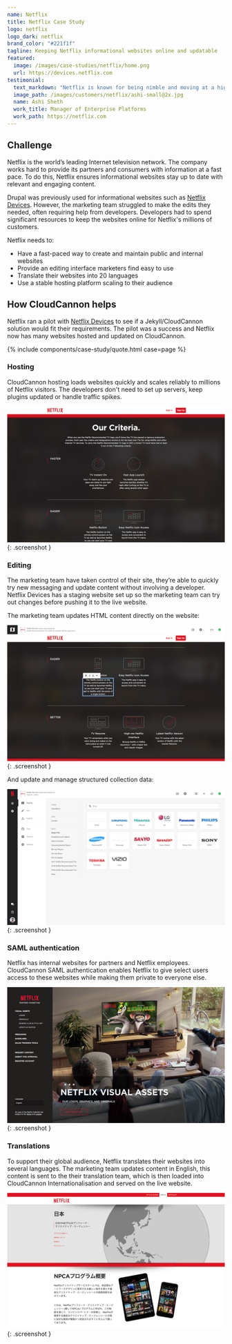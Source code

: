 ```yaml
---
name: Netflix
title: Netflix Case Study
logo: netflix
logo_dark: netflix
brand_color: "#221f1f"
tagline: Keeping Netflix informational websites online and updatable
featured:
  image: /images/case-studies/netflix/home.png
  url: https://devices.netflix.com
testimonial:
  text_markdown: "Netflix is known for being nimble and moving at a high pace. Partnering with CloudCannon enables my Enterprise Platforms Team at Netflix to deliver highly customizable microsites to our internal business partners rapidly so they can work at the speed of our customers."
  image_path: /images/customers/netflix/ashi-small@2x.jpg
  name: Ashi Sheth
  work_title: Manager of Enterprise Platforms
  work_path: https://netflix.com
---
```


## Challenge

Netflix is the world’s leading Internet television network. The company works hard to provide its partners and consumers with information at a fast pace. To do this, Netflix ensures informational websites stay up to date with relevant and engaging content.

Drupal was previously used for informational websites such as [Netflix Devices](https://devices.netflix.com). However, the marketing team struggled to make the edits they needed, often requiring help from developers. Developers had to spend significant resources to keep the websites online for Netflix's millions of customers.

Netflix needs to:

* Have a fast-paced way to create and maintain public and internal websites
* Provide an editing interface marketers find easy to use
* Translate their websites into 20 languages
* Use a stable hosting platform scaling to their audience

## How CloudCannon helps

Netflix ran a pilot with [Netflix Devices](https://devices.netflix.com) to see if a Jekyll/CloudCannon solution would fit their requirements. The pilot was a success and Netflix now has many websites hosted and updated on CloudCannon.

{% include components/case-study/quote.html case=page %}

### Hosting

CloudCannon hosting loads websites quickly and scales reliably to millions of Netflix visitors. The developers don't need to set up servers, keep plugins updated or handle traffic spikes.

![Netflix Devices Criteria](/images/case-studies/netflix/criteria.png){: .screenshot }

### Editing

The marketing team have taken control of their site, they’re able to quickly try new messaging and update content without involving a developer. Netflix Devices has a staging website set up so the marketing team can try out changes before pushing it to the live website.

The marketing team updates HTML content directly on the website:

![Netflix Devices Inline](/images/case-studies/netflix/inline.png){: .screenshot }

And update and manage structured collection data:

![Netflix Devices Inline](/images/case-studies/netflix/collection.png){: .screenshot }

### SAML authentication

Netflix has internal websites for partners and Netflix employees. CloudCannon SAML authentication enables Netflix to give select users access to these websites while making them private to everyone else.

![Netflix Partner Marketing](/images/case-studies/netflix/partner.png){: .screenshot }

### Translations

To support their global audience, Netflix translates their websites into several languages. The marketing team updates content in English, this content is sent to the their translation team, which is then loaded into CloudCannon Internationalisation and served on the live website.

![Creative services](/images/case-studies/netflix/translate.png){: .screenshot }